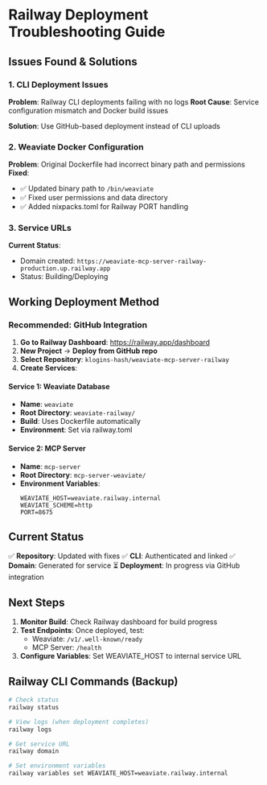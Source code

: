 # Railway Deployment Troubleshooting Guide

## Issues Found & Solutions

### 1. **CLI Deployment Issues**
**Problem**: Railway CLI deployments failing with no logs
**Root Cause**: Service configuration mismatch and Docker build issues

**Solution**: Use GitHub-based deployment instead of CLI uploads

### 2. **Weaviate Docker Configuration**
**Problem**: Original Dockerfile had incorrect binary path and permissions
**Fixed**: 
- ✅ Updated binary path to `/bin/weaviate`
- ✅ Fixed user permissions and data directory
- ✅ Added nixpacks.toml for Railway PORT handling

### 3. **Service URLs**
**Current Status**:
- Domain created: `https://weaviate-mcp-server-railway-production.up.railway.app`
- Status: Building/Deploying

## Working Deployment Method

### **Recommended: GitHub Integration**

1. **Go to Railway Dashboard**: https://railway.app/dashboard
2. **New Project** → **Deploy from GitHub repo**
3. **Select Repository**: `klogins-hash/weaviate-mcp-server-railway`
4. **Create Services**:

#### Service 1: Weaviate Database
- **Name**: `weaviate`
- **Root Directory**: `weaviate-railway/`
- **Build**: Uses Dockerfile automatically
- **Environment**: Set via railway.toml

#### Service 2: MCP Server  
- **Name**: `mcp-server`
- **Root Directory**: `mcp-server-weaviate/`
- **Environment Variables**:
  ```
  WEAVIATE_HOST=weaviate.railway.internal
  WEAVIATE_SCHEME=http
  PORT=8675
  ```

## Current Status

✅ **Repository**: Updated with fixes
✅ **CLI**: Authenticated and linked
✅ **Domain**: Generated for service
⏳ **Deployment**: In progress via GitHub integration

## Next Steps

1. **Monitor Build**: Check Railway dashboard for build progress
2. **Test Endpoints**: Once deployed, test:
   - Weaviate: `/v1/.well-known/ready`
   - MCP Server: `/health`
3. **Configure Variables**: Set WEAVIATE_HOST to internal service URL

## Railway CLI Commands (Backup)

```bash
# Check status
railway status

# View logs (when deployment completes)
railway logs

# Get service URL
railway domain

# Set environment variables
railway variables set WEAVIATE_HOST=weaviate.railway.internal
```
